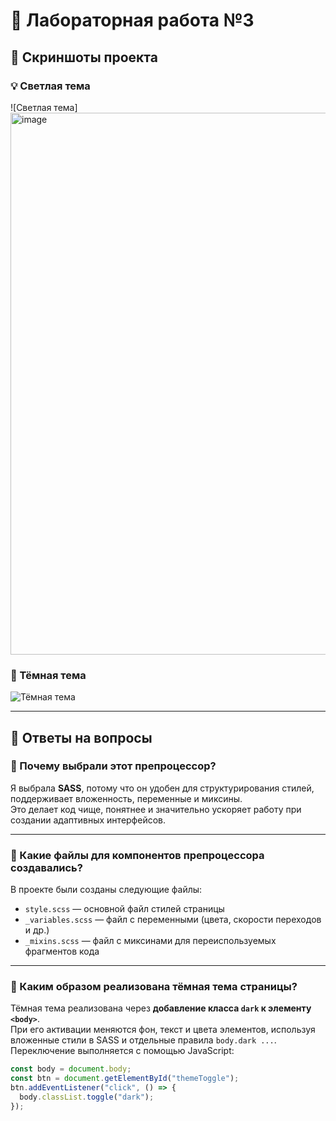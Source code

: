 # 🧩 Лабораторная работа №3

## 📸 Скриншоты проекта
### 💡 Светлая тема
![Светлая тема]<img width="1528" height="867" alt="image" src="https://github.com/user-attachments/assets/27cc6436-a05c-483b-91ff-919c65cda617" />


### 🌙 Тёмная тема
![Тёмная тема](screenshots/dark-theme.png)

---

## 💬 Ответы на вопросы

### 🔹 Почему выбрали этот препроцессор?
Я выбрала **SASS**, потому что он удобен для структурирования стилей, поддерживает вложенность, переменные и миксины.  
Это делает код чище, понятнее и значительно ускоряет работу при создании адаптивных интерфейсов.

---

### 🔹 Какие файлы для компонентов препроцессора создавались?
В проекте были созданы следующие файлы:
- `style.scss` — основной файл стилей страницы  
- `_variables.scss` — файл с переменными (цвета, скорости переходов и др.)  
- `_mixins.scss` — файл с миксинами для переиспользуемых фрагментов кода  

---

### 🔹 Каким образом реализована тёмная тема страницы?
Тёмная тема реализована через **добавление класса `dark` к элементу `<body>`**.  
При его активации меняются фон, текст и цвета элементов, используя вложенные стили в SASS и отдельные правила `body.dark ...`.  
Переключение выполняется с помощью JavaScript:

```js
const body = document.body;
const btn = document.getElementById("themeToggle");
btn.addEventListener("click", () => {
  body.classList.toggle("dark");
});

